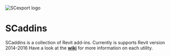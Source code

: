 ![SCexport logo](https://bitbucket.org/anicholas/scaddins/raw/master/share/icons/scaddins-wix.png)

# SCaddins #

SCaddins is a collection of Revit add-ins. Currently is supports Revit version 2014-2016
Have a look at the [**wiki**](https://bitbucket.org/anicholas/scaddins/wiki/Home) for more information on each utility.
